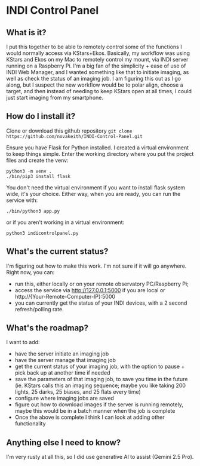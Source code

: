 # INDI Control Panel

## What is it?
I put this together to be able to remotely control some of the functions I would normally access via KStars+Ekos. Basically, my workflow was using KStars and Ekos on my Mac to remotely control my mount, via INDI server running on a Raspberry Pi. I'm a big fan of the simplicity + ease of use of INDI Web Manager, and I wanted something like that to initiate imaging, as well as check the status of an imaging job. I am figuring this out as I go along, but I suspect the new workflow would be to polar align, choose a target, and then instead of needing to keep KStars open at all times, I could just start imaging from my smartphone.

## How do I install it?
Clone or download this github repository
```	git clone https://github.com/novakeith/INDI-Control-Panel.git ```

Ensure you have Flask for Python installed. I created a virtual environment to keep things simple. Enter the working directory where you put the project files and create the venv:
```	
python3 -m venv . 
./bin/pip3 install flask
```

You don't need the virtual environment if you want to install flask system wide, it's your choice. Either way, when you are ready, you can run the service with:
```	
./bin/python3 app.py
```

or if you aren't working in a virtual environment:
```	
python3 indicontrolpanel.py
```


## What's the current status?
I'm figuring out how to make this work. I'm not sure if it will go anywhere. Right now, you can:
- run this, either locally or on your remote observatory PC/Raspberry Pi;
- access the service via http://127.0.0.1:5000 if you are local or http://{Your-Remote-Computer-IP}:5000
- you can currently get the status of your INDI devices, with a 2 second refresh/polling rate.

## What's the roadmap?
I want to add:
- have the server initiate an imaging job 
- have the server manage that imaging job 
- get the current status of your imaging job, with the option to pause + pick back up at another time if needed
- save the parameters of that imaging job, to save you time in the future (ie. KStars calls this an imaging sequence; maybe you like taking 200 lights, 25 darks, 25 biases, and 25 flats every time)
- configure where imaging jobs are saved
- figure out how to download images if the server is running remotely, maybe this would be in a batch manner when the job is complete
- Once the above is complete I think I can look at adding other functionality

## Anything else I need to know?
I'm very rusty at all this, so I did use generative AI to assist (Gemini 2.5 Pro).
